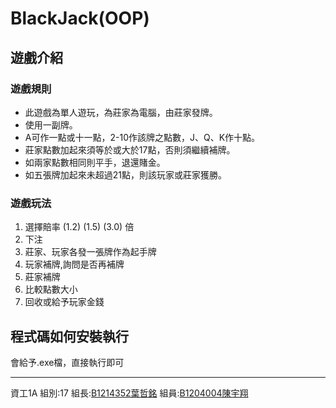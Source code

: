 # BlackJack(OOP)
## 遊戲介紹
### 遊戲規則
* 此遊戲為單人遊玩，為莊家為電腦，由莊家發牌。
* 使用一副牌。
* A可作一點或十一點，2-10作該牌之點數，J、Q、K作十點。
* 莊家點數加起來須等於或大於17點，否則須繼續補牌。
* 如兩家點數相同則平手，退還賭金。
* 如五張牌加起來未超過21點，則該玩家或莊家獲勝。

### 遊戲玩法
1. 選擇賠率 (1.2) (1.5) (3.0) 倍
2. 下注
3. 莊家、玩家各發一張牌作為起手牌
4. 玩家補牌,詢問是否再補牌
5. 莊家補牌
6. 比較點數大小
7. 回收或給予玩家金錢

## 程式碼如何安裝執行
會給予.exe檔，直接執行即可
***
資工1A
組別:17
組長:[B1214352葉哲銘](https://github.com/FireFiya)
組員:[B1204004陳宇翔]()